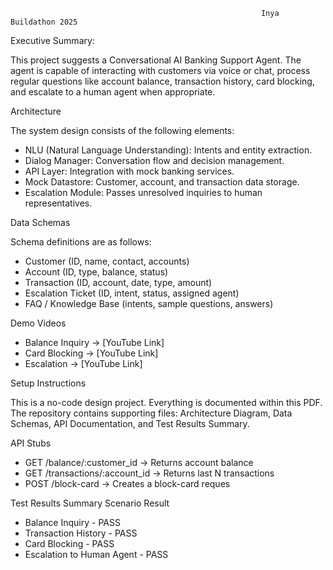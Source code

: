                                                             Inya Buildathon 2025

Executive Summary:

This project suggests a Conversational AI Banking Support Agent. The agent is capable of interacting with
customers via voice or chat, process regular questions like account balance, transaction history,
card blocking, and escalate to a human agent when appropriate.

Architecture

The system design consists of the following elements:
- NLU (Natural Language Understanding): Intents and entity extraction.
- Dialog Manager: Conversation flow and decision management.
- API Layer: Integration with mock banking services.
- Mock Datastore: Customer, account, and transaction data storage.
- Escalation Module: Passes unresolved inquiries to human representatives.

Data Schemas

Schema definitions are as follows:
- Customer (ID, name, contact, accounts)
- Account (ID, type, balance, status)
- Transaction (ID, account, date, type, amount)
- Escalation Ticket (ID, intent, status, assigned agent)
- FAQ / Knowledge Base (intents, sample questions, answers)

 Demo Videos
 
 - Balance Inquiry → [YouTube Link]
 - Card Blocking → [YouTube Link]
 - Escalation → [YouTube Link]

 Setup Instructions
 
 This is a no-code design project. Everything is documented within this PDF. The repository contains
 supporting files: Architecture Diagram, Data Schemas, API Documentation, and Test Results
 Summary. 

 API Stubs
 
 - GET /balance/:customer_id → Returns account balance
 - GET /transactions/:account_id → Returns last N transactions
 - POST /block-card → Creates a block-card reques

Test Results Summary
Scenario                          Result
 
- Balance Inquiry             -      PASS
- Transaction History         -      PASS
- Card Blocking               -      PASS
- Escalation to Human Agent   -      PASS


  
